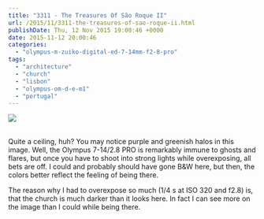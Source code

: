 ```yaml
---
title: "3311 - The Treasures Of São Roque II"
url: /2015/11/3311-the-treasures-of-sao-roque-ii.html
publishDate: Thu, 12 Nov 2015 19:00:46 +0000
date: 2015-11-12 20:00:46
categories: 
  - "olympus-m-zuiko-digital-ed-7-14mm-f2-8-pro"
tags: 
  - "architecture"
  - "church"
  - "lisbon"
  - "olympus-om-d-e-m1"
  - "portugal"
---
```

<div class="container">
<div class="center"><a target="_blank" href="https://d25zfm9zpd7gm5.cloudfront.net/1200x1200/2015/20150902_173404_lr.jpg"><img src="https://d25zfm9zpd7gm5.cloudfront.net/0600x0600/2015/20150902_173404_lr.jpg" /></a></div>
</div>
<br />

Quite a ceiling, huh? You may notice purple and greenish halos in this image. Well, the Olympus 7-14/2.8 PRO is remarkably immune to ghosts and flares, but once you have to shoot into strong lights while overexposing, all bets are off. I could and probably should have gone B&W here, but then, the colors better reflect the feeling of being there.

The reason why I had to overexpose so much (1/4&nbsp;s at ISO&nbsp;320 and f2.8) is, that the church is much darker than it looks here. In fact I can see more on the image than I could while being there.
